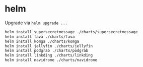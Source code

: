 # helm

Upgrade via `helm upgrade ...`

```bash
helm install supersecretmessage ./charts/supersecretmessage
helm install fava ./charts/fava
helm install komga ./charts/komga
helm install jellyfin ./charts/jellyfin
helm install podgrab ./charts/podgrab
helm install linkding ./charts/linkding
helm install navidrome ./charts/navidrome
```
